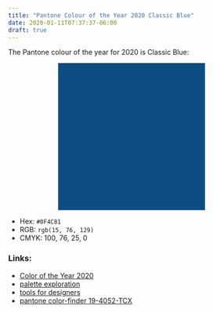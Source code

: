 ```yaml
---
title: "Pantone Colour of the Year 2020 Classic Blue"
date: 2020-01-11T07:37:37-06:00
draft: true
---
```


The Pantone colour of the year for 2020 is Classic Blue:

<div style="
  background-color: #0F4C81;
  width: 300px;
  height: 300px;
  margin: 0 auto;
"></div> 

* Hex: `#0F4C81`
* RGB: `rgb(15, 76, 129)`
* CMYK: 100, 76, 25, 0

### Links:

* [Color of the Year 2020](https://www.pantone.com/color-intelligence/color-of-the-year/color-of-the-year-2020)
* [palette exploration](https://www.pantone.com/color-intelligence/color-of-the-year/color-of-the-year-2020-palette-exploration)
* [tools for designers](https://www.pantone.com/color-intelligence/color-of-the-year/color-of-the-year-2020-tools-for-designers)
* [pantone color-finder 19-4052-TCX](https://www.pantone.com/color-finder/19-4052-TCX)
